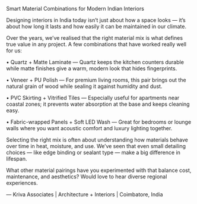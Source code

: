 Smart Material Combinations for Modern Indian Interiors


Designing interiors in India today isn’t just about how a space looks — it’s about how long it lasts and how easily it can be maintained in our climate.

Over the years, we’ve realised that the right material mix is what defines true value in any project. A few combinations that have worked really well for us:

• Quartz + Matte Laminate — Quartz keeps the kitchen counters durable while matte finishes give a warm, modern look that hides fingerprints.

• Veneer + PU Polish — For premium living rooms, this pair brings out the natural grain of wood while sealing it against humidity and dust.

• PVC Skirting + Vitrified Tiles — Especially useful for apartments near coastal zones; it prevents water absorption at the base and keeps cleaning easy.

• Fabric-wrapped Panels + Soft LED Wash — Great for bedrooms or lounge walls where you want acoustic comfort and luxury lighting together.

Selecting the right mix is often about understanding how materials behave over time in heat, moisture, and use. We’ve seen that even small detailing choices — like edge binding or sealant type — make a big difference in lifespan.

What other material pairings have you experimented with that balance cost, maintenance, and aesthetics? Would love to hear diverse regional experiences.

— Kriva Associates | Architecture + Interiors | Coimbatore, India
